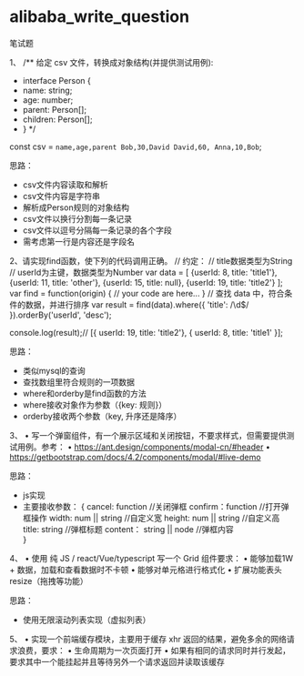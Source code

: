 # alibaba_write_question
笔试题

1、
/** 给定 csv 文件，转换成对象结构(并提供测试用例):
* interface Person {
*   name: string;
*   age: number;
*   parent: Person[];
*   children: Person[];
* }
*/

const csv = `
name,age,parent
Bob,30,David
David,60,
Anna,10,Bob
`;

思路：
* csv文件内容读取和解析
* csv文件内容是字符串
* 解析成Person规则的对象结构
* csv文件以换行分割每一条记录
* csv文件以逗号分隔每一条记录的各个字段
* 需考虑第一行是内容还是字段名



2、请实现find函数，使下列的代码调用正确。
// 约定：
// title数据类型为String
// userId为主键，数据类型为Number
var data = [
  {userId: 8,  title: 'title1'},
  {userId: 11, title: 'other'},
  {userId: 15, title: null},
  {userId: 19, title: 'title2'}
];
var find = function(origin) {
  // your code are here...
}
// 查找 data 中，符合条件的数据，并进行排序
var result = find(data).where({
  'title': /\d$/
}).orderBy('userId', 'desc');

console.log(result);// [{ userId: 19, title: 'title2'}, { userId: 8, title: 'title1' }];

思路：
* 类似mysql的查询
* 查找数组里符合规则的一项数据
* where和orderby是find函数的方法
* where接收对象作为参数（{key: 规则}）
* orderby接收两个参数（key, 升序还是降序）




3、
•  写一个弹窗组件，有一个展示区域和关闭按钮，不要求样式，但需要提供测试用例。参考：
• https://ant.design/components/modal-cn/#header
• https://getbootstrap.com/docs/4.2/components/modal/#live-demo

思路：
* js实现
* 主要接收参数：
{
	cancel: function //关闭弹框
	confirm：function //打开弹框操作
	width: num || string //自定义宽
	height: num || string //自定义高
	title: string //弹框标题
	content： string || node //弹框内容	
}




4、
• 使用 纯 JS / react/Vue/typescript 写一个 Grid 组件要求：
• 能够加载1W + 数据，加载和查看数据时不卡顿
• 能够对单元格进行格式化
• 扩展功能表头resize（拖拽等功能）

思路：
* 使用无限滚动列表实现（虚拟列表）




5、
• 实现一个前端缓存模块，主要用于缓存 xhr 返回的结果，避免多余的网络请求浪费，要求：
• 生命周期为一次页面打开
• 如果有相同的请求同时并行发起，要求其中一个能挂起并且等待另外一个请求返回并读取该缓存





